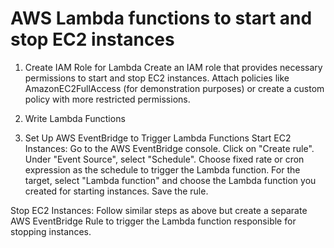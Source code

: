 # AWS Lambda functions to start and stop EC2 instances 

1. Create IAM Role for Lambda
Create an IAM role that provides necessary permissions to start and stop EC2 instances. Attach policies like AmazonEC2FullAccess (for demonstration purposes) or create a custom policy with more restricted permissions.

2. Write Lambda Functions
3. Set Up AWS EventBridge to Trigger Lambda Functions
Start EC2 Instances:
Go to the AWS EventBridge  console.
Click on "Create rule".
Under "Event Source", select "Schedule".
Choose fixed rate or cron expression as the schedule to trigger the Lambda function.
For the target, select "Lambda function" and choose the Lambda function you created for starting instances.
Save the rule.

Stop EC2 Instances:
Follow similar steps as above but create a separate AWS EventBridge Rule to trigger the Lambda function responsible for stopping instances.
